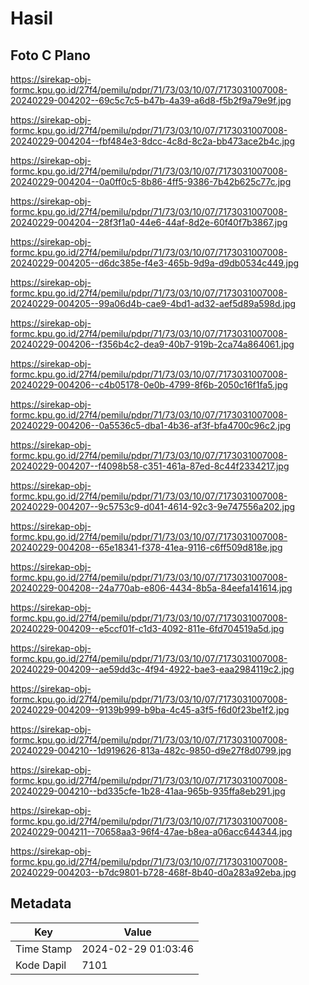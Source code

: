 # Hasil

## Foto C Plano

https://sirekap-obj-formc.kpu.go.id/27f4/pemilu/pdpr/71/73/03/10/07/7173031007008-20240229-004202--69c5c7c5-b47b-4a39-a6d8-f5b2f9a79e9f.jpg

https://sirekap-obj-formc.kpu.go.id/27f4/pemilu/pdpr/71/73/03/10/07/7173031007008-20240229-004204--fbf484e3-8dcc-4c8d-8c2a-bb473ace2b4c.jpg

https://sirekap-obj-formc.kpu.go.id/27f4/pemilu/pdpr/71/73/03/10/07/7173031007008-20240229-004204--0a0ff0c5-8b86-4ff5-9386-7b42b625c77c.jpg

https://sirekap-obj-formc.kpu.go.id/27f4/pemilu/pdpr/71/73/03/10/07/7173031007008-20240229-004204--28f3f1a0-44e6-44af-8d2e-60f40f7b3867.jpg

https://sirekap-obj-formc.kpu.go.id/27f4/pemilu/pdpr/71/73/03/10/07/7173031007008-20240229-004205--d6dc385e-f4e3-465b-9d9a-d9db0534c449.jpg

https://sirekap-obj-formc.kpu.go.id/27f4/pemilu/pdpr/71/73/03/10/07/7173031007008-20240229-004205--99a06d4b-cae9-4bd1-ad32-aef5d89a598d.jpg

https://sirekap-obj-formc.kpu.go.id/27f4/pemilu/pdpr/71/73/03/10/07/7173031007008-20240229-004206--f356b4c2-dea9-40b7-919b-2ca74a864061.jpg

https://sirekap-obj-formc.kpu.go.id/27f4/pemilu/pdpr/71/73/03/10/07/7173031007008-20240229-004206--c4b05178-0e0b-4799-8f6b-2050c16f1fa5.jpg

https://sirekap-obj-formc.kpu.go.id/27f4/pemilu/pdpr/71/73/03/10/07/7173031007008-20240229-004206--0a5536c5-dba1-4b36-af3f-bfa4700c96c2.jpg

https://sirekap-obj-formc.kpu.go.id/27f4/pemilu/pdpr/71/73/03/10/07/7173031007008-20240229-004207--f4098b58-c351-461a-87ed-8c44f2334217.jpg

https://sirekap-obj-formc.kpu.go.id/27f4/pemilu/pdpr/71/73/03/10/07/7173031007008-20240229-004207--9c5753c9-d041-4614-92c3-9e747556a202.jpg

https://sirekap-obj-formc.kpu.go.id/27f4/pemilu/pdpr/71/73/03/10/07/7173031007008-20240229-004208--65e18341-f378-41ea-9116-c6ff509d818e.jpg

https://sirekap-obj-formc.kpu.go.id/27f4/pemilu/pdpr/71/73/03/10/07/7173031007008-20240229-004208--24a770ab-e806-4434-8b5a-84eefa141614.jpg

https://sirekap-obj-formc.kpu.go.id/27f4/pemilu/pdpr/71/73/03/10/07/7173031007008-20240229-004209--e5ccf01f-c1d3-4092-811e-6fd704519a5d.jpg

https://sirekap-obj-formc.kpu.go.id/27f4/pemilu/pdpr/71/73/03/10/07/7173031007008-20240229-004209--ae59dd3c-4f94-4922-bae3-eaa2984119c2.jpg

https://sirekap-obj-formc.kpu.go.id/27f4/pemilu/pdpr/71/73/03/10/07/7173031007008-20240229-004209--9139b999-b9ba-4c45-a3f5-f6d0f23be1f2.jpg

https://sirekap-obj-formc.kpu.go.id/27f4/pemilu/pdpr/71/73/03/10/07/7173031007008-20240229-004210--1d919626-813a-482c-9850-d9e27f8d0799.jpg

https://sirekap-obj-formc.kpu.go.id/27f4/pemilu/pdpr/71/73/03/10/07/7173031007008-20240229-004210--bd335cfe-1b28-41aa-965b-935ffa8eb291.jpg

https://sirekap-obj-formc.kpu.go.id/27f4/pemilu/pdpr/71/73/03/10/07/7173031007008-20240229-004211--70658aa3-96f4-47ae-b8ea-a06acc644344.jpg

https://sirekap-obj-formc.kpu.go.id/27f4/pemilu/pdpr/71/73/03/10/07/7173031007008-20240229-004203--b7dc9801-b728-468f-8b40-d0a283a92eba.jpg


## Metadata

| Key        | Value               |
| ---------- | ------------------- |
| Time Stamp | 2024-02-29 01:03:46 |
| Kode Dapil | 7101                |



